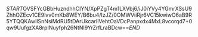 $START$OVSFYcGBbHuzndhhCIYN/XpPZgT4m1LXVbj6/iJ0iYVy4YGmrXSsU9ZhhOZEcv1CE9lvv0mKb8WEY/B6bu4/IzJZ/0OMWViiRjr6VC15kwiwO6aB9R5YTQQKAwIlSnNsiMdRU5tDArUkcarIlVehtOaVDcPanpxdx4MxL8vcorqd7+0qw9UufgzXA8rpINuyfph26NtNI9YrZrfLraBDcw==$END$
